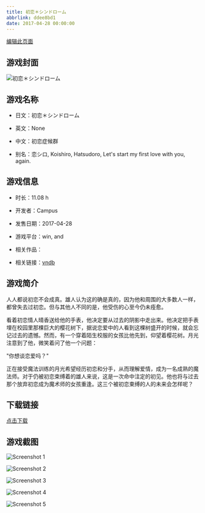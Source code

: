 ```yaml
---
title: 初恋＊シンドローム
abbrlink: ddee8bd1
date: 2017-04-28 00:00:00
---
```

[编辑此页面](https://github.com/ACG-3/ADV3-source/blob/main/source/_posts/games/%E5%88%9D%E6%81%8B%EF%BC%8A%E3%82%B7%E3%83%B3%E3%83%89%E3%83%AD%E3%83%BC%E3%83%A0.md)

## 游戏封面

![初恋＊シンドローム](https%3A//pan.timero.xyz/onedrive/img_lib_001/%E5%88%9D%E6%81%8B%EF%BC%8A%E3%82%B7%E3%83%B3%E3%83%89%E3%83%AD%E3%83%BC%E3%83%A0_cover.avif)


## 游戏名称

- 日文：初恋＊シンドローム
- 英文：None
- 中文：初恋症候群

- 别名：恋シロ, Koishiro, Hatsudoro, Let's start my first love with you, again.


## 游戏信息

- 时长：11.08 h
- 开发者：Campus
- 发售日期：2017-04-28
- 游戏平台：win, and
- 相关作品：

- 相关链接：[vndb](https://vndb.org/v20432)


## 游戏简介

人人都说初恋不会成真。雄人认为这的确是真的，因为他和周围的大多数人一样，都曾失去过初恋。但与其他人不同的是，他受伤的心至今仍未痊愈。

看着初恋情人晴香送给他的手表，他决定要从过去的阴影中走出来。他决定把手表埋在校园里那棵巨大的樱花树下，据说恋爱中的人看到这棵树盛开的时候，就会忘记过去的遗憾。然而，有一个穿着陌生校服的女孩比他先到，仰望着樱花树。月光注意到了他，微笑着问了他一个问题：

"你想谈恋爱吗？"

正在接受魔法训练的月光希望经历初恋和分手，从而理解爱情，成为一名成熟的魔法师。对于仍被初恋束缚着的雄人来说，这是一次命中注定的初见。他也将与过去那个放弃初恋成为魔术师的女孩重逢。这三个被初恋束缚的人的未来会怎样呢？




## 下载链接

[点击下载](https://pan.timero.xyz/onedrive/adv_lib_001/%E5%88%9D%E6%81%8B%EF%BC%8A%E3%82%B7%E3%83%B3%E3%83%89%E3%83%AD%E3%83%BC%E3%83%A0)


## 游戏截图


![Screenshot 1](https%3A//pan.timero.xyz/onedrive/img_lib_001/%E5%88%9D%E6%81%8B%EF%BC%8A%E3%82%B7%E3%83%B3%E3%83%89%E3%83%AD%E3%83%BC%E3%83%A0_Screenshot_1.avif)

![Screenshot 2](https%3A//pan.timero.xyz/onedrive/img_lib_001/%E5%88%9D%E6%81%8B%EF%BC%8A%E3%82%B7%E3%83%B3%E3%83%89%E3%83%AD%E3%83%BC%E3%83%A0_Screenshot_2.avif)

![Screenshot 3](https%3A//pan.timero.xyz/onedrive/img_lib_001/%E5%88%9D%E6%81%8B%EF%BC%8A%E3%82%B7%E3%83%B3%E3%83%89%E3%83%AD%E3%83%BC%E3%83%A0_Screenshot_3.avif)

![Screenshot 4](https%3A//pan.timero.xyz/onedrive/img_lib_001/%E5%88%9D%E6%81%8B%EF%BC%8A%E3%82%B7%E3%83%B3%E3%83%89%E3%83%AD%E3%83%BC%E3%83%A0_Screenshot_4.avif)

![Screenshot 5](https%3A//pan.timero.xyz/onedrive/img_lib_001/%E5%88%9D%E6%81%8B%EF%BC%8A%E3%82%B7%E3%83%B3%E3%83%89%E3%83%AD%E3%83%BC%E3%83%A0_Screenshot_5.avif)

